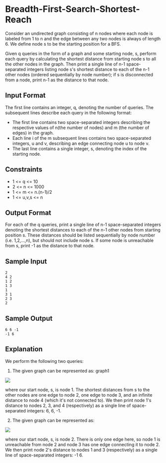 # Breadth-First-Search-Shortest-Reach

Consider an undirected graph consisting of n nodes where each node is labeled from 1 to n and the edge between any two nodes is always of length 6. We define node s to be the starting position for a BFS.

Given q queries in the form of a graph and some starting node, s, perform each query by calculating the shortest distance from starting node s to all the other nodes in the graph. Then print a single line of n-1 space-separated integers listing node s's shortest distance to each of the n-1 other nodes (ordered sequentially by node number); if s is disconnected from a node, print n-1 as the distance to that node.

## Input Format

The first line contains an integer, q, denoting the number of queries. The subsequent lines describe each query in the following format:

- The first line contains two space-separated integers describing the respective values of n(the number of nodes) and m (the number of edges) in the graph.
- Each line i of the m subsequent lines contains two space-separated integers, u and v, describing an edge connecting node u to node v.
- The last line contains a single integer, s, denoting the index of the starting node.

## Constraints

- 1 <= q <= 10
- 2 <= n <= 1000
- 1 <= m <= n.(n-1)/2
- 1 <= u,v,s <= n

## Output Format

For each of the q queries, print a single line of n-1 space-separated integers denoting the shortest distances to each of the n-1 other nodes from starting position s. These distances should be listed sequentially by node number (i.e. 1,2,...,n), but should not include node s. If some node is unreachable from s, print -1 as the distance to that node.

## Sample Input

    2
    4 2
    1 2
    1 3
    1
    3 1
    2 3
    2

## Sample Output

    6 6 -1
    -1 6
    
## Explanation

We perform the following two queries:

1. The given graph can be represented as: 
graph1

![](https://s3.amazonaws.com/hr-challenge-images/5580/1470939600-bcdb0816eb-BFS.png)

where our start node, s, is node 1. The shortest distances from s to the other nodes are one edge to node 2, one edge to node 3, and an infinite distance to node 4 (which it's not connected to). We then print node 1's distance to nodes 2, 3, and 4 (respectively) as a single line of space-separated integers: 6, 6, -1.

2. The given graph can be represented as: 

![]({{site.baseurl}}/https://s3.amazonaws.com/hr-challenge-images/5580/1470940326-10109a7d5c-BFS2.png)

where our start node, s, is node 2. There is only one edge here, so node 1 is unreachable from node 2 and node 3 has one edge connecting it to node 2. We then print node 2's distance to nodes 1 and 3 (respectively) as a single line of space-separated integers: -1 6.

